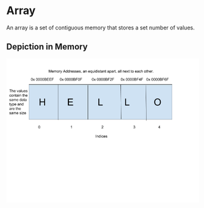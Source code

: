 # Array
An array is a set of contiguous memory that stores a set number of values.

## Depiction in Memory

![array in memory](Array.png)
